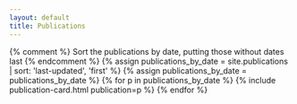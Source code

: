 ```yaml
---
layout: default
title: Publications
---
```


<div class="card-columns">
    {% comment %}
    Sort the publications by date, putting those without dates last
    {% endcomment %}
    {% assign publications_by_date = site.publications | sort: 'last-updated', 'first' %}
    {% assign publications_by_date = publications_by_date %}
    {% for p in publications_by_date %}
        {% include publication-card.html publication=p %}
    {% endfor %}
</div>

